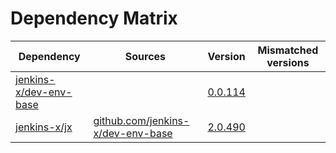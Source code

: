 # Dependency Matrix

Dependency | Sources | Version | Mismatched versions
---------- | ------- | ------- | -------------------
[jenkins-x/dev-env-base](https://github.com/jenkins-x/dev-env-base) |  | [0.0.114](https://github.com/jenkins-x/dev-env-base/releases/tag/v0.0.114) | 
[jenkins-x/jx](https://github.com/jenkins-x/jx) | [github.com/jenkins-x/dev-env-base](https://github.com/jenkins-x/dev-env-base) | [2.0.490](https://github.com/jenkins-x/jx/releases/tag/v2.0.490) | 

